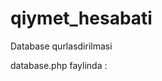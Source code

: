 # qiymet_hesabati

Database qurlasdirilmasi 

database.php faylinda :

<?php

class YeniSQL 
{

	private $hostname = "localhost";  

	private $username = "root";

	private $password = "";

	private $db = "jeremi"; 
  
  
